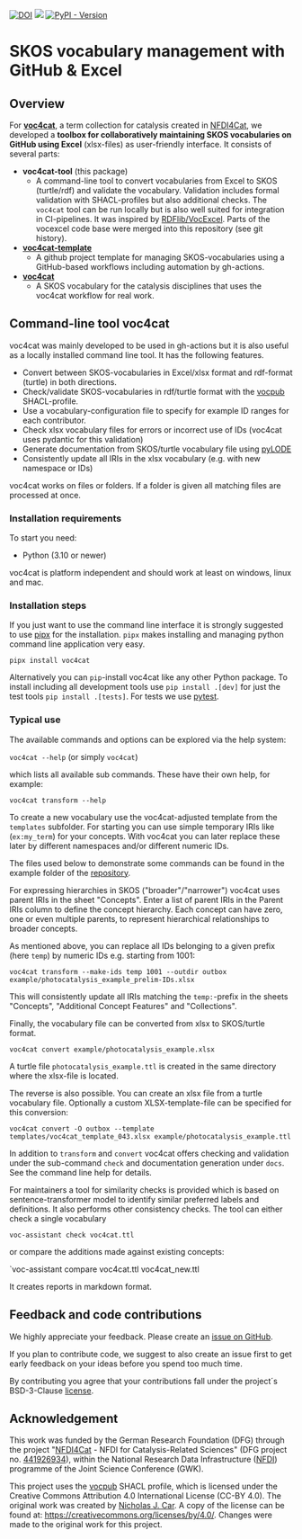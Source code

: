 [![DOI](https://zenodo.org/badge/598213054.svg)](https://zenodo.org/badge/latestdoi/598213054)
[![](https://github.com/nfdi4cat/voc4cat-tool/workflows/CI/badge.svg)](https://github.com/nfdi4cat/voc4cat-tool/actions)
[![PyPI - Version](https://img.shields.io/pypi/v/voc4cat)](https://pypi.org/project/voc4cat)

# SKOS vocabulary management with GitHub & Excel

## Overview

For **[voc4cat](https://github.com/nfdi4cat/voc4cat)**, a term collection for catalysis created in [NFDI4Cat](https://www.nfdi4cat.org), we developed a **toolbox for collaboratively maintaining SKOS vocabularies on GitHub using Excel** (xlsx-files) as user-friendly interface. It consists of several parts:

- **voc4cat-tool** (this package)
  - A command-line tool to convert vocabularies from Excel to SKOS (turtle/rdf) and validate the vocabulary. Validation includes formal validation with SHACL-profiles but also additional checks. The `voc4cat` tool can be run locally but is also well suited for integration in CI-pipelines. It was inspired by [RDFlib/VocExcel](https://github.com/nfdi4cat/VocExcel). Parts of the vocexcel code base were merged into this repository (see git history).
- **[voc4cat-template](https://github.com/nfdi4cat/voc4cat-template)**
  - A github project template for managing SKOS-vocabularies using a GitHub-based workflows including automation by gh-actions.
- **[voc4cat](https://github.com/nfdi4cat/voc4cat)**
  - A SKOS vocabulary for the catalysis disciplines that uses the voc4cat workflow for real work.

## Command-line tool voc4cat

voc4cat was mainly developed to be used in gh-actions but it is also useful as a locally installed command line tool. It has the following features.

- Convert between SKOS-vocabularies in Excel/xlsx format and rdf-format (turtle) in both directions.
- Check/validate SKOS-vocabularies in rdf/turtle format with the [vocpub](https://w3id.org/profile/vocpub) SHACL-profile.
- Use a vocabulary-configuration file to specify for example ID ranges for each contributor.
- Check xlsx vocabulary files for errors or incorrect use of IDs (voc4cat uses pydantic for this validation)
- Generate documentation from SKOS/turtle vocabulary file using [pyLODE](https://github.com/RDFLib/pyLODE)
- Consistently update all IRIs in the xlsx vocabulary (e.g. with new namespace or IDs)

voc4cat works on files or folders. If a folder is given all matching files are processed at once.

### Installation requirements

To start you need:

- Python (3.10 or newer)

voc4cat is platform independent and should work at least on windows, linux and mac.

### Installation steps

If you just want to use the command line interface it is strongly suggested to use [pipx](https://pypa.github.io/pipx/) for the installation. `pipx` makes installing and managing python command line application very easy.

`pipx install voc4cat`

Alternatively you can `pip`-install voc4cat like any other Python package.
To install including all development tools use `pip install .[dev]` for just the test tools `pip install .[tests]`. For tests we use [pytest](https://docs.pytest.org).

### Typical use

The available commands and options can be explored via the help system:

`voc4cat --help` (or simply `voc4cat`)

which lists all available sub commands. These have their own help, for example:

`voc4cat transform --help`

To create a new vocabulary use the voc4cat-adjusted template from the `templates` subfolder.
For starting you can use simple temporary IRIs like (`ex:my_term`) for your concepts.
With voc4cat you can later replace these later by different namespaces and/or different numeric IDs.

The files used below to demonstrate some commands can be found in the example folder of the [repository](https://github.com/nfdi4cat/voc4cat-tool/).

For expressing hierarchies in SKOS ("broader"/"narrower") voc4cat uses parent IRIs in the sheet "Concepts". Enter a list of parent IRIs in the Parent IRIs column to define the concept hierarchy. Each concept can have zero, one or even multiple parents, to represent hierarchical relationships to broader concepts.

As mentioned above, you can replace all IDs belonging to a given prefix (here `temp`) by numeric IDs e.g. starting from 1001:

`voc4cat transform --make-ids temp 1001 --outdir outbox example/photocatalysis_example_prelim-IDs.xlsx`

This will consistently update all IRIs matching the `temp:`-prefix in the sheets "Concepts", "Additional Concept Features" and "Collections".

Finally, the vocabulary file can be converted from xlsx to SKOS/turtle format.

`voc4cat convert example/photocatalysis_example.xlsx`

A turtle file `photocatalysis_example.ttl` is created in the same directory where the xlsx-file is located.

The reverse is also possible. You can create an xlsx file from a turtle vocabulary file.
Optionally a custom XLSX-template-file can be specified for this conversion:

`voc4cat convert -O outbox --template templates/voc4cat_template_043.xlsx example/photocatalysis_example.ttl`

In addition to `transform` and `convert` voc4cat offers checking and validation under the sub-command `check` and documentation generation under `docs`.
See the command line help for details.

For maintainers a tool for similarity checks is provided which is based on sentence-transformer model to identify similar preferred labels and definitions.
It also performs other consistency checks. The tool can either check a single vocabulary

`voc-assistant check voc4cat.ttl`

or compare the additions made against existing concepts:

`voc-assistant compare voc4cat.ttl voc4cat_new.ttl

It creates reports in markdown format.

## Feedback and code contributions

We highly appreciate your feedback. Please create an [issue on GitHub](https://github.com/nfdi4cat/voc4cat-tool/issues).

If you plan to contribute code, we suggest to also create an issue first to get early feedback on your ideas before you spend too much time.

By contributing you agree that your contributions fall under the project´s BSD-3-Clause [license](LICENSE).

## Acknowledgement

This work was funded by the German Research Foundation (DFG) through the project "[NFDI4Cat](https://www.nfdi4cat.org) - NFDI for Catalysis-Related Sciences" (DFG project no. [441926934](https://gepris.dfg.de/gepris/projekt/441926934)), within the National Research Data Infrastructure ([NFDI](https://www.nfdi.de)) programme of the Joint Science Conference (GWK).

This project uses the [vocpub](https://w3id.org/profile/vocpub) SHACL profile, which is licensed under the Creative Commons Attribution 4.0 International License (CC-BY 4.0).
The original work was created by [Nicholas J. Car](https://github.com/nicholascar).
A copy of the license can be found at: https://creativecommons.org/licenses/by/4.0/.
Changes were made to the original work for this project.
